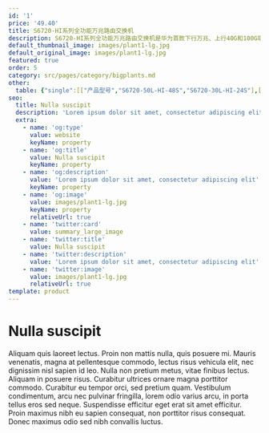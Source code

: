 ```yaml
---
id: '1'
price: '49.40'
title: S6720-HI系列全功能万兆路由交换机
description: S6720-HI系列全功能万兆路由交换机是华为首款下行万兆、上行40G和100G端口的盒式交换机，支持丰富的敏捷特性，可广泛应用于企业园区、运营商、高校、政府等应用场景。
default_thumbnail_image: images/plant1-lg.jpg
default_original_image: images/plant1-lg.jpg
featured: true
order: 5
category: src/pages/category/bigplants.md
other: 
  table: {"single":[["产品型号","S6720-50L-HI-48S","S6720-30L-HI-24S"],["交换容量","2.56Tbps/23.04Tbps\n","2.56Tbps/23.04Tbps\n"],["包转发率","1200Mpps","900Mpps"],["固定端口","48个万兆SFP+,6个40GE QSFP+或44个万兆SFP+,4个40GE QSFP+,2个100GE QSFP28","24个万兆SFP+,4个40GE QSFP+,2个100GE QSFP28"],["扩展插槽","不支持","不支持"],["MAC特性","支持64K MAC地址容量\n遵循IEEE 802.1d标准\n支持MAC地址自动学习和老化\n支持静态、动态、黑洞MAC表项\n支持源MAC地址过滤\n"],["VLAN特性","支持4K个VLAN\n支持Guest VLAN、Voice VLANs\n支持GVRP协议\n支持MUX VLAN功能\n支持基于MAC/协议/IP子网/策略/端口的VLAN\n支持VLAN Mapping功能\n"],["IP路由","静态路由、RIP V1/2、RIPng、OSPF、OSPFv3、IS-IS、IS-ISv6、BGP、BGP4+、ECMP、路由策略"],["无线业务","支持管理1K AP\n提供668Gbps无线转发能力（基于1024字节包长计算）\n支持AP接入控制、AP域管理和AP配置模板管理\n支持射频管理、统一静态配置和集中动态管理\n支持WLAN基本业务、QoS、安全和用户管理\n支持CAPWAP、Tag/终端定位、频谱分析"],["互通性","VBST基于VLAN生成树协议（和PVST/PVST+/RPVST 互通）\nLNP 链路类型协商协议（和DTP相似功能）\nVCMP VLAN集中管理协议（和VTP相似功能）\n\n详细的互联互通认证与报告，请访问这里。"]]}
seo:
  title: Nulla suscipit
  description: 'Lorem ipsum dolor sit amet, consectetur adipiscing elit'
  extra:
    - name: 'og:type'
      value: website
      keyName: property
    - name: 'og:title'
      value: Nulla suscipit
      keyName: property
    - name: 'og:description'
      value: 'Lorem ipsum dolor sit amet, consectetur adipiscing elit'
      keyName: property
    - name: 'og:image'
      value: images/plant1-lg.jpg
      keyName: property
      relativeUrl: true
    - name: 'twitter:card'
      value: summary_large_image
    - name: 'twitter:title'
      value: Nulla suscipit
    - name: 'twitter:description'
      value: 'Lorem ipsum dolor sit amet, consectetur adipiscing elit'
    - name: 'twitter:image'
      value: images/plant1-lg.jpg
      relativeUrl: true
template: product
---
```


# Nulla suscipit

Aliquam quis laoreet lectus. Proin non mattis nulla, quis posuere mi. Mauris venenatis, magna at pellentesque commodo, lectus risus vehicula elit, nec dignissim nisl sapien id leo. Nulla non pretium metus, vitae finibus lectus. Aliquam in posuere risus. Curabitur ultrices ornare magna porttitor commodo. Curabitur eu tempor orci, sed pretium quam. Vestibulum condimentum, arcu nec pulvinar fringilla, lorem odio varius arcu, in porta tellus eros sed neque. Suspendisse efficitur eget erat sit amet efficitur. Proin maximus nibh eu sapien consequat, non porttitor risus consequat. Donec maximus odio sed nibh convallis luctus.